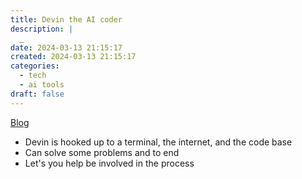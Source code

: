 ```yaml
---
title: Devin the AI coder
description: |
  _
date: 2024-03-13 21:15:17
created: 2024-03-13 21:15:17
categories:
  - tech
  - ai tools
draft: false
---
```

[Blog](https://www.cognition-labs.com/blog)

- Devin is hooked up to a terminal, the internet, and the code base
- Can solve some problems and to end 
- Let's you help be involved in the process
